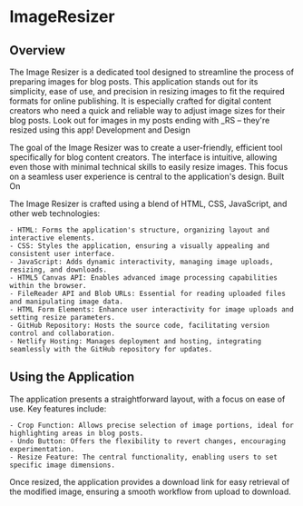 # ImageResizer

## Overview

The Image Resizer is a dedicated tool designed to streamline the process of preparing images for blog posts. This application stands out for its simplicity, ease of use, and precision in resizing images to fit the required formats for online publishing. It is especially crafted for digital content creators who need a quick and reliable way to adjust image sizes for their blog posts. Look out for images in my posts ending with _RS – they're resized using this app!
Development and Design

The goal of the Image Resizer was to create a user-friendly, efficient tool specifically for blog content creators. The interface is intuitive, allowing even those with minimal technical skills to easily resize images. This focus on a seamless user experience is central to the application's design.
Built On

The Image Resizer is crafted using a blend of HTML, CSS, JavaScript, and other web technologies:

    - HTML: Forms the application's structure, organizing layout and interactive elements.
    - CSS: Styles the application, ensuring a visually appealing and consistent user interface.
    - JavaScript: Adds dynamic interactivity, managing image uploads, resizing, and downloads.
    - HTML5 Canvas API: Enables advanced image processing capabilities within the browser.
    - FileReader API and Blob URLs: Essential for reading uploaded files and manipulating image data.
    - HTML Form Elements: Enhance user interactivity for image uploads and setting resize parameters.
    - GitHub Repository: Hosts the source code, facilitating version control and collaboration.
    - Netlify Hosting: Manages deployment and hosting, integrating seamlessly with the GitHub repository for updates.

## Using the Application

The application presents a straightforward layout, with a focus on ease of use. Key features include:

    - Crop Function: Allows precise selection of image portions, ideal for highlighting areas in blog posts.
    - Undo Button: Offers the flexibility to revert changes, encouraging experimentation.
    - Resize Feature: The central functionality, enabling users to set specific image dimensions.

Once resized, the application provides a download link for easy retrieval of the modified image, ensuring a smooth workflow from upload to download.
